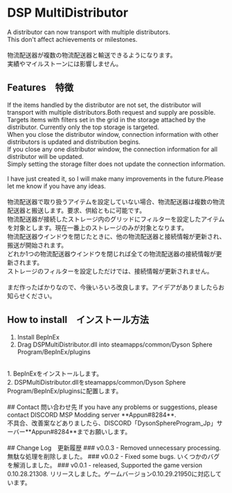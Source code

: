 # DSP MultiDistributor
A distributor can now transport with multiple distributors.<br>
This don't affect achievements or milestones. <br>
<br>
物流配送器が複数の物流配送器と輸送できるようになります。<br>
実績やマイルストーンには影響しません。<br>

## Features　特徴
If the items handled by the distributor are not set, the distributor will transport with multiple distributors.Both request and supply are possible.<br>
Targets items with filters set in the grid in the storage attached by the distributor. Currently only the top storage is targeted.<br>
When you close the distributor window, connection information with other distributors is updated and distribution begins.<br>
If you close any one distributor window, the connection information for all distributor will be updated.<br>
Simply setting the storage filter does not update the connection information.<br>
<br>
I have just created it, so I will make many improvements in the future.Please let me know if you have any ideas.<br>
<br>
物流配送器で取り扱うアイテムを設定していない場合、物流配送器は複数の物流配送器と搬送します。要求、供給ともに可能です。<br>
物流配送器が接続したストレージ内のグリッドにフィルターを設定したアイテムを対象とします。現在一番上のストレージのみが対象となります。<br>
物流配送器ウインドウを閉じたときに、他の物流配送器と接続情報が更新され、搬送が開始されます。<br>
どれか1つの物流配送器ウインドウを閉じれば全ての物流配送器の接続情報が更新されます。<br>
ストレージのフィルターを設定しただけでは、接続情報が更新されません。<br>
<br>
まだ作ったばかりなので、今後いろいろ改良します。アイデアがありましたらお知らせください。<br>


## How to install　インストール方法
1. Install BepInEx<br>
2. Drag DSPMultiDistributor.dll into steamapps/common/Dyson Sphere Program/BepInEx/plugins<br>
<br>
1. BepInExをインストールします。<br>
2. DSPMultiDistributor.dllをsteamapps/common/Dyson Sphere Program/BepInEx/pluginsに配置します。<br>
<br>
## Contact 問い合わせ先
If you have any problems or suggestions, please contact DISCORD MSP Modding server **Appun#8284**.<br>
不具合、改善案などありましたら、DISCORD「DysonSphereProgram_Jp」サーバー**Appun#8284**までお願いします。<br>
<br>
## Change Log　更新履歴
### v0.0.3
- Removed unnecessary processing. 無駄な処理を削除しました。
### v0.0.2
- Fixed some bugs. いくつかのバグを解消しました。
### v0.0.1
- released, Supported the game version 0.10.28.21308. リリースしました。ゲームバージョン0.10.29.21950に対応しています。
